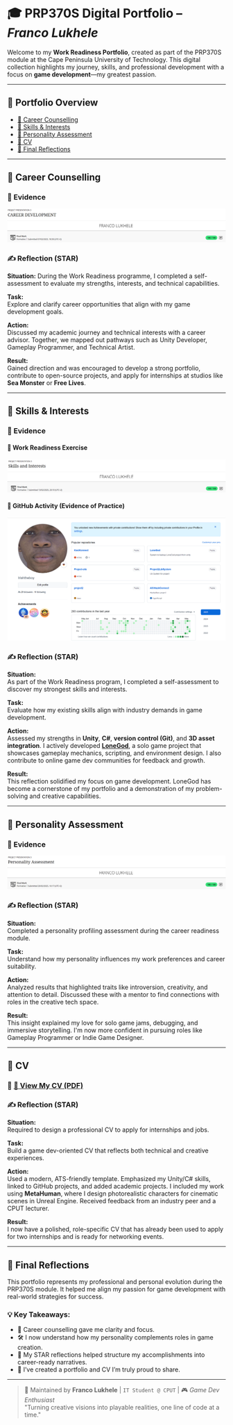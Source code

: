 # 🎓 PRP370S Digital Portfolio – *Franco Lukhele*

Welcome to my **Work Readiness Portfolio**, created as part of the PRP370S module at the Cape Peninsula University of Technology. This digital collection highlights my journey, skills, and professional development with a focus on **game development**—my greatest passion.

---

## 📁 Portfolio Overview

- [💼 Career Counselling](#-career-counselling)
- [🧠 Skills & Interests](#-skills--interests)
- [🧬 Personality Assessment](#-personality-assessment)
- [📄 CV](#-cv)
- [🔄 Final Reflections](#-final-reflections)

---

## 💼 Career Counselling

### 📸 Evidence  
![Career Counselling Screenshot](./CR.png)

### ✍️ Reflection (STAR)

**Situation:**
During the Work Readiness programme, I completed a self-assessment to evaluate my strengths, interests, and technical capabilities.

**Task:**  
Explore and clarify career opportunities that align with my game development goals.

**Action:**  
Discussed my academic journey and technical interests with a career advisor. Together, we mapped out pathways such as Unity Developer, Gameplay Programmer, and Technical Artist.

**Result:**  
Gained direction and was encouraged to develop a strong portfolio, contribute to open-source projects, and apply for internships at studios like **Sea Monster** or **Free Lives**.

---

## 🧠 Skills & Interests

### 📸 Evidence  
#### 📌 Work Readiness Exercise  
![Skills and Interests Screenshot](./SI.png)  

#### 📌 GitHub Activity (Evidence of Practice)  
![Skills and Interests Screenshot](./EV1.png)

### ✍️ Reflection (STAR)

**Situation:**  
As part of the Work Readiness program, I completed a self-assessment to discover my strongest skills and interests.

**Task:**  
Evaluate how my existing skills align with industry demands in game development.

**Action:**  
Assessed my strengths in **Unity**, **C#**, **version control (Git)**, and **3D asset integration**. I actively developed [**LoneGod**](https://github.com/Irishtheboy/LoneGod), a solo game project that showcases gameplay mechanics, scripting, and environment design. I also contribute to online game dev communities for feedback and growth.

**Result:**  
This reflection solidified my focus on game development. LoneGod has become a cornerstone of my portfolio and a demonstration of my problem-solving and creative capabilities.

---

## 🧬 Personality Assessment

### 📸 Evidence  
![Personality Assessment Screenshot](./PA.png)

### ✍️ Reflection (STAR)

**Situation:**  
Completed a personality profiling assessment during the career readiness module.

**Task:**  
Understand how my personality influences my work preferences and career suitability.

**Action:**  
Analyzed results that highlighted traits like introversion, creativity, and attention to detail. Discussed these with a mentor to find connections with roles in the creative tech space.

**Result:**  
This insight explained my love for solo game jams, debugging, and immersive storytelling. I'm now more confident in pursuing roles like Gameplay Programmer or Indie Game Designer.

---

## 📄 CV

### 📎 [📄 View My CV (PDF)](./FrancoLukhele.pdf)

### ✍️ Reflection (STAR)

**Situation:**  
Required to design a professional CV to apply for internships and jobs.

**Task:**  
Build a game dev-oriented CV that reflects both technical and creative experiences.

**Action:**  
Used a modern, ATS-friendly template. Emphasized my Unity/C# skills, linked to GitHub projects, and added academic projects. I included my work using **MetaHuman**, where I design photorealistic characters for cinematic scenes in Unreal Engine. Received feedback from an industry peer and a CPUT lecturer.

**Result:**  
I now have a polished, role-specific CV that has already been used to apply for two internships and is ready for networking events.

---

## 🔄 Final Reflections

This portfolio represents my professional and personal evolution during the PRP370S module. It helped me align my passion for game development with real-world strategies for success.

### 💡 Key Takeaways:
- 🎯 Career counselling gave me clarity and focus.
- 🛠️ I now understand how my personality complements roles in game creation.
- 🧰 My STAR reflections helped structure my accomplishments into career-ready narratives.
- 📂 I’ve created a portfolio and CV I’m truly proud to share.

---

> 🧠 Maintained by **Franco Lukhele** | `IT Student @ CPUT` | 🎮 *Game Dev Enthusiast*  
> "Turning creative visions into playable realities, one line of code at a time."
